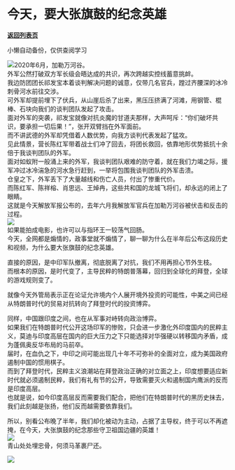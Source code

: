 # 今天，要大张旗鼓的纪念英雄

[**返回列表页**](/gzh/政事堂2019)

小懒自动备份，仅供查阅学习

  

![](https://mmbiz.qpic.cn/mmbiz_jpg/QeUoMcnKBk3MkxibR15kz3jSDwQQHSCicEGxaW6icYeJg4kEiboc8od5e6ib1oA4TffRWlWSsZWGTrkbialGrUbhBEXQ/640?wx_fmt=jpeg)2020年6月，加勒万河谷。  
外军公然打破双方军长级会晤达成的共识，再次跨越实控线蓄意挑衅。  
我边防团团长祁发宝本着谈判解决问题的诚意，仅带几名官兵，蹚过齐腰深的冰冷刺骨河水前往交涉。  
可外军却提前埋下了伏兵，从山崖后杀了出来，黑压压挤满了河滩，用钢管、棍棒、石块向我们的谈判团队发起了攻击。  
面对外军的突袭，祁发宝就像对抗炎魔的甘道夫那样，大声呵斥：“你们破坏共识，要承担一切后果！”，张开双臂挡在外军面前。  
而不讲武德的外军却凭借着人数优势，向我方谈判代表发起了猛攻。  
见此情景，营长陈红军带着战士们冲了回去，将团长救回，依靠地形优势抵抗十余倍于我谈判团队的外军。  
面对如蚁附一般涌上来的外军，我谈判团队艰难的防守着，就在我们力竭之际，援军冲过冰冷湍急的河水急行赶到，一举将包围我谈判团队的外军击溃。  
仓皇之下，外军丢下了大量越线和伤亡人员，付出了惨重代价。  
而陈红军、陈祥榕、肖思远、王焯冉，这些共和国的龙城飞将们，却永远的闭上了眼睛。  
这就是今天解放军报公布的，去年六月我解放军官兵在加勒万河谷被伏击和反击的过程。  
![](https://mmbiz.qpic.cn/mmbiz_png/rxhS23yu8cONbEkibPrWvxS7F7MkicWIRGSv4Lwk9F7iaGUYwCEmJIM0s1BskwsWJbHbtwlBeXkxicS3ZEy7UFfCtw/640?wx_fmt=png)  
如果能拍成电影，也许可以与指环王一较荡气回肠。  
今天，全网都是煽情的，政事堂就不煽情了，聊一聊为什么在半年后公布这段历史和视频，为什么要大张旗鼓的纪念英雄。  
  
直接的原因，是中印军队撤离，彻底脱离了对抗，我们不用再担心节外生枝。  
而根本的原因，是时代变了，主导民粹的特朗普落幕，回归到全球化的拜登，全球的游戏规则变了。  
  
就像今天外管局表示正在论证允许境内个人展开境外投资的可能性，中美之间已经从特朗普时代的贸易对抗转向了拜登时代的投资博弈。  
  
同样，中国跟印度之间，也在从军事对峙转向政治博弈。  
如果我们在特朗普时代公开这场印军的惨败，只会进一步激化外印度国内的民粹主义，莫迪与印度高层在国内的巨大压力之下只能选择对华强硬以转移国内矛盾，成为蓬佩奥反华布局的马前卒。  
届时，在血仇之下，中印之间可能出现几十年不可弥补的全面对立，成为美国政府遏制中国的惯用棋子。  
而到了拜登时代，民粹主义浪潮站在拜登政治正确的对立面之上，印度想要适应新时代就必须遏制民粹，我们有礼有节的公开，导致需要灭火和遏制国内鹰派的反而是印度高层。  
也就是说，如今印度高层反而需要我们配合，把他们在特朗普时代的黑历史抹去，我们此刻越是张扬，他们反而越需要依靠我们。  
  
所以，别看公布晚了半年，我们却化被动为主动，占据了主导权，终于可以不再遮掩，在今天，大张旗鼓的纪念那些守卫祖国边疆的英雄！  
![](https://mmbiz.qpic.cn/mmbiz_jpg/QeUoMcnKBk3MkxibR15kz3jSDwQQHSCicESvU8ibQNzPDUgeaIuFKLwxUOyibhRNhhaAL097gp67wHDPB7myS17cEg/640?wx_fmt=jpeg)  
青山处处埋忠骨，何须马革裹尸还。  

![](https://mmbiz.qpic.cn/mmbiz_jpg/rxhS23yu8cPp0iaKAfe0ZsWfgGcY72o9Nror8TicrtnlDsqzY7y4Kum4fM3X0FMEGlbvm9HvZUiaETSnLt4DHNLbQ/640?wx_fmt=jpeg)

